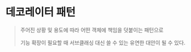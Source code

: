 # 데코레이터 패턴

> 주어진 상황 및 용도에 따라 어떤 객체에 책임을 덧붙이는 패턴으로 
> 
> 기능 확장이 필요할 때 서브클래싱 대신 쓸 수 있는 유연한 대안이 될 수 있다.
